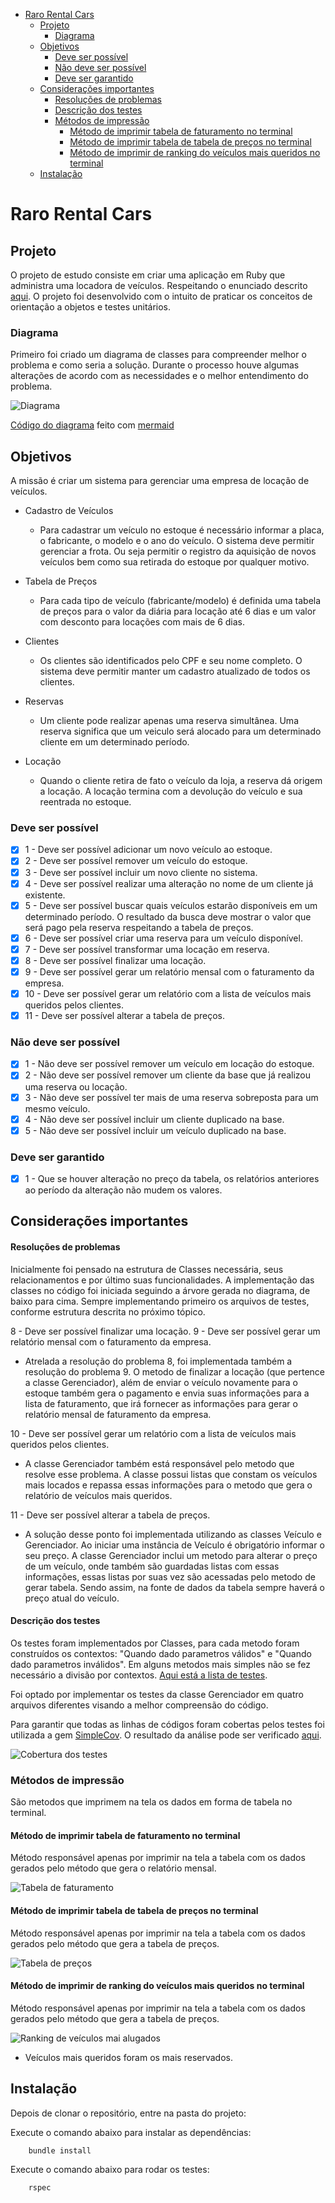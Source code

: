 - [Raro Rental Cars](#raro-rental-cars)
  - [Projeto](#projeto)
    - [Diagrama](#diagrama)
  - [Objetivos](#objetivos)
    - [Deve ser possível](#deve-ser-possível)
    - [Não deve ser possível](#não-deve-ser-possível)
    - [Deve ser garantido](#deve-ser-garantido)
  - [Considerações importantes](#considerações-importantes)
    - [Resoluções de problemas](#resoluções-de-problemas)
    - [Descrição dos testes](#descrição-dos-testes)
    - [Métodos de impressão](#métodos-de-impressão)
      - [Método de imprimir tabela de faturamento no terminal](#método-de-imprimir-tabela-de-faturamento-no-terminal)
      - [Método de imprimir tabela de tabela de preços no terminal](#método-de-imprimir-tabela-de-tabela-de-preços-no-terminal)
      - [Método de imprimir de ranking do veículos mais queridos no terminal](#método-de-imprimir-de-ranking-do-veículos-mais-queridos-no-terminal)
  - [Instalação](#instalação)

# Raro Rental Cars

## Projeto

O projeto de estudo consiste em criar uma aplicação em Ruby que administra uma locadora de veículos. Respeitando o enunciado descrito [aqui](/.gitlab/enunciado.txt). O projeto foi desenvolvido com o intuito de praticar os conceitos de orientação a objetos e testes unitários.

### Diagrama

Primeiro foi criado um diagrama de classes para compreender melhor o problema e como seria a solução. Durante o processo houve algumas alterações de acordo com as necessidades e o melhor entendimento do problema.

![Diagrama](./.gitlab/diagrama.png)

[Código do diagrama](./.gitlab/diagrama.txt) feito com [mermaid](https://mermaid.live/)

## Objetivos

A missão é criar um sistema para gerenciar uma empresa de locação de veículos.

- Cadastro de Veículos

  - Para cadastrar um veículo no estoque é necessário informar a placa, o fabricante, o modelo e o ano do veículo. O sistema deve permitir gerenciar a frota. Ou seja permitir o registro da aquisição de novos veículos bem como sua retirada do estoque por qualquer motivo.

- Tabela de Preços

  - Para cada tipo de veículo (fabricante/modelo) é definida uma tabela de preços para o valor da diária para locação até 6 dias e um valor com desconto para locações com mais de 6 dias.

- Clientes

  - Os clientes são identificados pelo CPF e seu nome completo. O sistema deve permitir manter um cadastro atualizado de todos os clientes.

- Reservas

  - Um cliente pode realizar apenas uma reserva simultânea. Uma reserva significa que um veiculo será alocado para um determinado cliente em um determinado período.

- Locação

  - Quando o cliente retira de fato o veículo da loja, a reserva dá origem a locação. A locação termina com a devolução do veículo e sua reentrada no estoque.

### Deve ser possível

- [x] 1 - Deve ser possível adicionar um novo veículo ao estoque.
- [x] 2 - Deve ser possível remover um veículo do estoque.
- [x] 3 - Deve ser possível incluir um novo cliente no sistema.
- [x] 4 - Deve ser possível realizar uma alteração no nome de um cliente já existente.
- [x] 5 - Deve ser possível buscar quais veículos estarão disponíveis em um determinado período. O resultado da busca deve mostrar o valor que será pago pela reserva respeitando a tabela de preços.
- [x] 6 - Deve ser possível criar uma reserva para um veículo disponível.
- [x] 7 - Deve ser possível transformar uma locação em reserva.
- [x] 8 - Deve ser possível finalizar uma locação.
- [x] 9 - Deve ser possível gerar um relatório mensal com o faturamento da empresa.
- [x] 10 - Deve ser possível gerar um relatório com a lista de veículos mais queridos pelos clientes.
- [x] 11 - Deve ser possível alterar a tabela de preços.

### Não deve ser possível

- [x] 1 - Não deve ser possível remover um veículo em locação do estoque.
- [x] 2 - Não deve ser possível remover um cliente da base que já realizou uma reserva ou locação.
- [x] 3 - Não deve ser possível ter mais de uma reserva sobreposta para um mesmo veículo.
- [x] 4 - Não deve ser possível incluir um cliente duplicado na base.
- [x] 5 - Não deve ser possível incluir um veículo duplicado na base.

### Deve ser garantido

- [x] 1 - Que se houver alteração no preço da tabela, os relatórios anteriores ao período da alteração não mudem os valores.

## Considerações importantes

#### Resoluções de problemas

Inicialmente foi pensado na estrutura de Classes necessária, seus relacionamentos e por último suas funcionalidades.
A implementação das classes no código foi iniciada seguindo a árvore gerada no diagrama, de baixo para cima. Sempre implementando primeiro os arquivos de testes, conforme estrutura descrita no próximo tópico.

8 - Deve ser possível finalizar uma locação.
9 - Deve ser possível gerar um relatório mensal com o faturamento da empresa.

- Atrelada a resolução do problema 8, foi implementada também a resolução do problema 9.
  O metodo de finalizar a locação (que pertence a classe Gerenciador), além de enviar o veículo novamente para o estoque também gera o pagamento e envia suas informações para a lista de faturamento, que irá fornecer as informações para gerar o relatório mensal de faturamento da empresa.

10 - Deve ser possível gerar um relatório com a lista de veículos mais queridos pelos clientes.

- A classe Gerenciador também está responsável pelo metodo que resolve esse problema. A classe possui listas que constam os veículos mais locados e repassa essas informações para o metodo que gera o relatório de veículos mais queridos.

11 - Deve ser possível alterar a tabela de preços.

- A solução desse ponto foi implementada utilizando as classes Veículo e Gerenciador. Ao iniciar uma instância de Veículo é obrigatório informar o seu preço. A classe Gerenciador inclui um metodo para alterar o preço de um veículo, onde também são guardadas listas com essas informações, essas listas por suas vez são acessadas pelo metodo de gerar tabela. Sendo assim, na fonte de dados da tabela sempre haverá o preço atual do veículo.

#### Descrição dos testes

Os testes foram implementados por Classes, para cada metodo foram construídos os contextos: "Quando dado parametros válidos" e "Quando dado parametros inválidos". Em alguns metodos mais simples não se fez necessário a divisão por contextos. [Aqui está a lista de testes](./.gitlab/testes.md).

Foi optado por implementar os testes da classe Gerenciador em quatro arquivos diferentes visando a melhor compreensão do código.

Para garantir que todas as linhas de códigos foram cobertas pelos testes foi utilizada a gem [SimpleCov](https://github.com/simplecov-ruby/simplecov). O resultado da análise pode ser verificado [aqui](./coverage/index.html).

![Cobertura dos testes](./.gitlab/cobertura-testes.png)

### Métodos de impressão

São metodos que imprimem na tela os dados em forma de tabela no terminal.

#### Método de imprimir tabela de faturamento no terminal

Método responsável apenas por imprimir na tela a tabela com os dados gerados pelo método que gera o relatório mensal.

![Tabela de faturamento](./.gitlab/faturamento.jpg)

#### Método de imprimir tabela de tabela de preços no terminal

Método responsável apenas por imprimir na tela a tabela com os dados gerados pelo método que gera a tabela de preços.

![Tabela de preços](./.gitlab/precos.png)

#### Método de imprimir de ranking do veículos mais queridos no terminal

Método responsável apenas por imprimir na tela a tabela com os dados gerados pelo método que gera a tabela de preços.

![Ranking de veículos mai alugados](./.gitlab/ranking.png)

- Veículos mais queridos foram os mais reservados.

## Instalação

Depois de clonar o repositório, entre na pasta do projeto:

Execute o comando abaixo para instalar as dependências:

```bash
    bundle install
```

Execute o comando abaixo para rodar os testes:

```bash
    rspec
```
